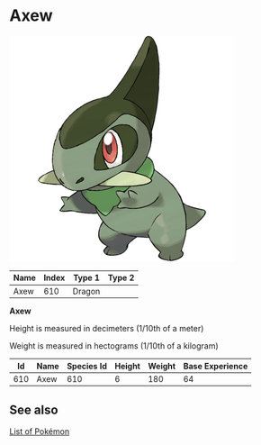 # Axew


![Axew](images/610.png)

| **Name** | **Index** | **Type 1** | **Type 2** |
|----|----|----|----|
| Axew | 610 | Dragon  |  |

**Axew** 


Height is measured in decimeters (1/10th of a meter)

Weight is measured in hectograms (1/10th of a kilogram)

| **Id** | **Name** | **Species Id** | **Height** | **Weight** | **Base Experience** |
|--------|----------|----------------|------------|------------|---------------------|
| 610 | Axew | 610 | 6 | 180 | 64 |


## See also

[List of Pokémon](../pokemon.md)
